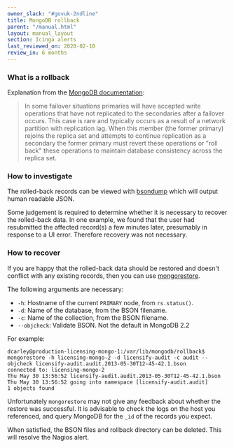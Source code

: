 ```yaml
---
owner_slack: "#govuk-2ndline"
title: MongoDB rollback
parent: "/manual.html"
layout: manual_layout
section: Icinga alerts
last_reviewed_on: 2020-02-10
review_in: 6 months
---
```


### What is a rollback

Explanation from the [MongoDB
documentation](http://docs.mongodb.org/manual/core/replication/#replica-set-rollbacks):

> In some failover situations primaries will have accepted write
> operations that have not replicated to the secondaries after a
> failover occurs. This case is rare and typically occurs as a result of
> a network partition with replication lag. When this member (the former
> primary) rejoins the replica set and attempts to continue replication
> as a secondary the former primary must revert these operations or
> "roll back" these operations to maintain database consistency across
> the replica set.

### How to investigate

The rolled-back records can be viewed with
[bsondump](http://docs.mongodb.org/manual/reference/program/bsondump/)
which will output human readable JSON.

Some judgement is required to determine whether it is necessary to
recover the rolled-back data. In one example, we found that the user had
resubmitted the affected record(s) a few minutes later, presumably in
response to a UI error. Therefore recovery was not necessary.

### How to recover

If you are happy that the rolled-back data should be restored and
doesn't conflict with any existing records, then you can use
[mongorestore](http://docs.mongodb.org/manual/reference/program/mongorestore/).

The following arguments are necessary:

- `-h`: Hostname of the current `PRIMARY` node, from `rs.status()`.
- `-d`: Name of the database, from the BSON filename.
- `-c`: Name of the collection, from the BSON filename.
- `--objcheck`: Validate BSON. Not the default in MongoDB 2.2

For example:

    dcarley@production-licensing-mongo-1:/var/lib/mongodb/rollback$ mongorestore -h licensing-mongo-2 -d licensify-audit -c audit --objcheck licensify-audit.audit.2013-05-30T12-45-42.1.bson
    connected to: licensing-mongo-2
    Thu May 30 13:56:52 licensify-audit.audit.2013-05-30T12-45-42.1.bson
    Thu May 30 13:56:52 going into namespace [licensify-audit.audit]
    1 objects found

Unfortunately `mongorestore` may not give any feedback about whether the
restore was successful. It is advisable to check the logs on the host
you referenced, and query MongoDB for the `_id` of the records you
expect.

When satisfied, the BSON files and rollback directory can be deleted.
This will resolve the Nagios alert.
